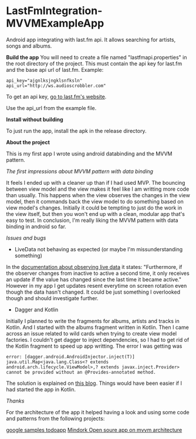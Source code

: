 # LastFmIntegration-MVVMExampleApp
Android app integrating with last.fm api. It allows searching for artists, songs and albums.

**Build the app**
You will need to create a file named "lastfmapi.properties" in the root directory of the project.
This must contain the api key for last.fm and the base api url of last.fm. Example:

```
api_key="ajgnlksjngklsnfksln"
api_url="http://ws.audioscrobbler.com"
```

To get an api key, [go to last.fm's website](https://www.last.fm/api/account/create).

Use the api_url from the example file.

**Install without building**

To just run the app, install the apk in the release directory.

**About the project**

This is my first app I wrote using android databinding and the MVVM pattern. 

_The first impressions about MVVM pattern with data binding_

It feels I ended up with a cleaner up than if I had used MVP. The bouncing between view model and the view  makes it feel like I am writting more code than usually. This happens when the view observes the changes in the view model, then it commands back the view model to do something based on view model's changes. Initially it could be tempting to just do the work in the view itself, but then you won't end up with a clean, modular app that's easy to test. In conclusion, I'm really liking the MVVM pattern with data binding in android so far.

_Issues and bugs_

  - LiveData not behaving as expected (or maybe I'm missunderstanding something)
  
  In the [documentation about observing live data](https://developer.android.com/topic/libraries/architecture/livedata.html#observe_livedata_objects) it states: "Furthermore, if the observer changes from inactive to active a second time, it only receives an update if the value has changed since the last time it became active." However in my app I get updates resent everytime on screen rotation even though the data hasn't changed. It could be just something I overlooked though and should investigate further. 

  - Dagger and Kotlin
  
  Initially I planned to write the fragments for albums, artists and tracks in Kotlin. And I started with the albums fragment written in Kotlin. Then I came across an issue related to wild cards when trying to create view model factories. I couldn't get dagger to inject dependencies, so I had to get rid of the Kotlin fragment to speed up app writting. 
  The error I was getting was
  ```
  error: [dagger.android.AndroidInjector.inject(T)] java.util.Map<java.lang.Class<? extends android.arch.lifecycle.ViewModel>,? extends javax.inject.Provider> cannot be provided without an @Provides-annotated method.
  ```
  The solution is explained on [this blog](https://brightinventions.pl/blog/injectable-android-viewmodels/). Things would have been easier if I had started the app in Kotlin.
  
_Thanks_

For the architecture of the app it helped having a look and using some code and patterns from the following projects:

[google samples todoapp](https://github.com/googlesamples/android-architecture/tree/dev-todo-mvvm-live/todoapp/app/src/main/java/com/example/android/architecture/blueprints/todoapp)
[Mindork Open soure app on mvvm architecture](https://github.com/MindorksOpenSource/android-mvvm-architecture)
  

